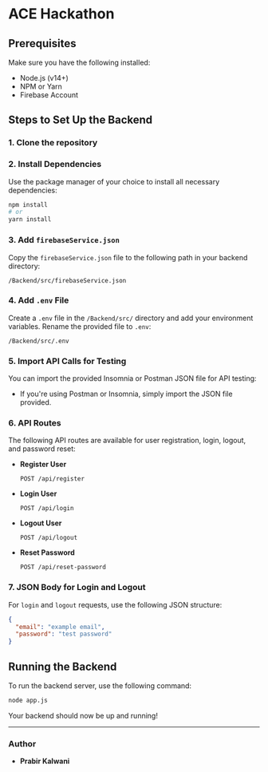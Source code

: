# ACE Hackathon

## Prerequisites

Make sure you have the following installed:

- Node.js (v14+)
- NPM or Yarn
- Firebase Account

## Steps to Set Up the Backend

### 1. Clone the repository

### 2. Install Dependencies

Use the package manager of your choice to install all necessary dependencies:

```bash
npm install
# or
yarn install
```

### 3. Add `firebaseService.json`

Copy the `firebaseService.json` file to the following path in your backend directory:

```
/Backend/src/firebaseService.json
```

### 4. Add `.env` File

Create a `.env` file in the `/Backend/src/` directory and add your environment variables. Rename the provided file to `.env`:

```
/Backend/src/.env
```

### 5. Import API Calls for Testing

You can import the provided Insomnia or Postman JSON file for API testing:

- If you're using Postman or Insomnia, simply import the JSON file provided.

### 6. API Routes

The following API routes are available for user registration, login, logout, and password reset:

- **Register User**

  ```
  POST /api/register
  ```

- **Login User**

  ```
  POST /api/login
  ```

- **Logout User**

  ```
  POST /api/logout
  ```

- **Reset Password**
  ```
  POST /api/reset-password
  ```

### 7. JSON Body for Login and Logout

For `login` and `logout` requests, use the following JSON structure:

```json
{
  "email": "example email",
  "password": "test password"
}
```

## Running the Backend

To run the backend server, use the following command:

```bash
node app.js

```

Your backend should now be up and running!

---

### Author

- **Prabir Kalwani**

